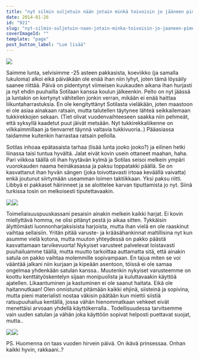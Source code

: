 ```yaml
---
title: "nyt silmin suljetuin nään jotain minkä toivoisin jo jääneen pimeään."
date: 2014-01-26
id: "921"
slug: "nyt-silmin-suljetuin-naan-jotain-minka-toivoisin-jo-jaaneen-pimeaan"
coverImageId: ""
template: "page"
post_button_label: "Lue lisää"
---
```


[![](/images/IMG_4115%5B1%5D.jpg)](http://1.bp.blogspot.com/-oP4rRi-XPdU/UuUeD2nq9aI/AAAAAAAAH2I/fMWUodz-2gs/s1600/IMG_4115%5B1%5D.jpg)

Saimme lunta, selvisimme -25 asteen pakkasista, koeviikko (ja samalla lukuloma) alkoi eikä päiväkään ole enää ihan niin lyhyt, joten tämä löysäily saanee riittää. Päivä on pidentynyt viimeisen kuukauden aikana ihan hurjasti ja nyt ehdin puuhailla Sotilaan kanssa koulun jälkeenkin. Pelto on nyt jäässä ja luntakin on kertynyt vähitellen jonkin verran, mikään ei enää haittaa liikuntaharrastuksia. En ole kengityttänyt Sotilasta vieläkään, joten maastoon ei ole asiaa ainakaan ratsain, mutta talutellen täytynee lähteä seikkailemaan tukkirekkojen sekaan. (Tiet olivat vuodenvaihteeseen saakka niin pehmeät, että syksyllä kaadetut puut jäivät metsään. Nyt tukkirekkaliikenne on vilkkaimmillaan ja tienvarret täynnä valtavia tukkivuoria..) Pääasiassa taidamme kuitenkin harrastaa ratsain pellolla.

Sotilas inhoaa epätasaista tarhaa (lisää lunta jooko jooko?) ja eilinen hetki liinassa taisi tuntua hyvältä. Jalat eivät kovin usein ottaneet maahan, haha. Pari viikkoa täällä oli ihan hyytävän kylmä ja Sotilas seisoi melkein ympäri vuorokauden naama heinäkasassa ja paksu toppatakki päällä. Se on kasvattanut ihan hyvän sängen (joka toivottavasti irtoaa keväällä vaivatta) enkä joutunut siirtymään useamman loimen taktiikkaan. Yksi paksu riitti. Libbyä ei pakkaset häirinneet ja se aloittelee karvan tiputtamista jo nyt. Siinä turkissa tosin on melkoisesti tiputettavaakin.

[![](/images/IMG_4154.jpg)](http://1.bp.blogspot.com/-tHb0qOmIS8s/UuUeCP-NDMI/AAAAAAAAH2A/P69VoZdMK2Q/s1600/IMG_4154.jpg)[![](/images/IMG_4186.jpg)](http://1.bp.blogspot.com/-t8VnjYlAZNU/UuUeFJwoeCI/AAAAAAAAH2k/PM7VF_6-In4/s1600/IMG_4186.jpg)

Toimeliaisuuspuuskassani pesaisin ainakin melkein kaikki harjat. Ei kovin miellyttävä homma, ne olisi pitänyt pestä jo aikaa sitten. Tykkäisin älyttömästi luonnonharjaksisista harjoista, mutta ihan vielä en ole raaskinut vaihtaa sellaisiin. Yritän pitää varuste- ja krääsähankinnat maltillisina nyt kun asumme vielä kotona, mutta muuton yhteydessä on pakko päästä kasvattamaan tarvikevuorta! Nykyiset varusteet palvelevat loistavasti puuhailuamme täällä, mutta muutto tarkoittaa auttamatta sitä, että ainakin satula on pakko vaihtaa molemmille sopivampaan. En tajua miten se voi vääntää jalkani niin kurjaan ja kipeään asentoon, töissä ei ole samaa ongelmaa yhdenkään satulan kanssa.. Muutenkin nykyiset varusteemme on koottu kenttätyöskentelyn sijaan monipuolista ja kuluttavaakin käyttöä ajatellen. Likaantuminen ja kastuminen ei ole saanut haitata. Eikä ole haitannutkaan! Olen onnistunut pitämään kaikki ehjinä, siisteinä ja sopivina, mutta pieni materialisti nostaa väkisin päätään kun miettii siistiä ratsupuuhailua kentällä, jossa vähän hienommatkaan vehkeet eivät menettäisi arvoaan yhdellä käyttökerralla.. Todellisuudessa tarvitsemme vain uuden satulan ja vähän joka käyttöön sopivat helposti puettavat suojat, mutta..

[![](/images/IMG_4126.jpg)](http://4.bp.blogspot.com/-P10EfW3RY18/UuUeBwD96DI/AAAAAAAAH14/YnBCh0NhwEc/s1600/IMG_4126.jpg)[![](/images/IMG_4104.jpg)](http://2.bp.blogspot.com/-jk9AQER5UXE/UuUeBvgZYJI/AAAAAAAAH1w/zSDjkFpI87A/s1600/IMG_4104.jpg)

PS. Huomenna on taas vuoden hirvein päivä. On ikävä prinsessaa. Onhan kaikki hyvin, rakkaani..?
